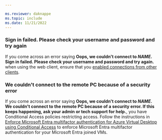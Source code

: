 ```yaml
---

ms.reviewer: daknappe
ms.topic: include
ms.date: 11/21/2022
---
```


### Sign in failed. Please check your username and password and try again

If you come across an error saying **Oops, we couldn't connect to *NAME*. Sign in failed. Please check your username and password and try again.** when using the web client, ensure that you [enabled connections from other clients](/entra/identity/devices/howto-vm-sign-in-azure-ad-windows#connect-using-the-other-clients).

### We couldn't connect to the remote PC because of a security error

If you come across an error saying **Oops, we couldn't connect to *NAME*. We couldn't connect to the remote PC because of a security error. If this keeps happening, ask your admin or tech support for help.**, you have Conditional Access policies restricting access. Follow the instructions in [Enforce Microsoft Entra multifactor authentication for Azure Virtual Desktop using Conditional Access](/azure/virtual-desktop/set-up-mfa?tabs=avd#azure-ad-joined-session-host-vms#azure-ad-joined-session-host-vms) to enforce Microsoft Entra multifactor authentication for your Microsoft Entra joined VMs.
